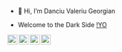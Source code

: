 - 👋 Hi, I’m Danciu Valeriu Georgian  

- Welcome to the Dark Side [!YO](https://www.google.com/url?sa=i&url=https%3A%2F%2Fchpic.su%2Fru%2Fstickers%2FKungFuryHackerman%2F&psig=AOvVaw21AA7aOFxOVmXaAUcrce3e&ust=1710011127349000&source=images&cd=vfe&opi=89978449&ved=0CBIQjRxqFwoTCJjH64Ku5YQDFQAAAAAdAAAAABAe)


<a href="https://www.youtube.com/watch?v=uL-qG9x1uXA">
     <img align="left" alt="https://www.youtube.com/watch?v=vPsq7xohAXc" width="22px" src="https://cdn-icons-png.flaticon.com/512/1384/1384060.png" style="max-width:100%;">
</a>
<a href="https://www.linkedin.com/in/georgian-danciu-9b5373197/">
     <img align="left" alt="https://www.linkedin.com/in/georgian-danciu-9b5373197/" width="22px" src="https://content.linkedin.com/content/dam/me/business/en-us/amp/brand-site/v2/bg/LI-Bug.svg.original.svg" style="max-        width:100%;">
</a>
<a href="https://www.facebook.com/Georgian.Danciu8/">
     <img align="left" alt="https://www.facebook.com/Georgian.Danciu8/" width="22px" src="https://cdn-icons-png.flaticon.com/512/5968/5968764.png" style="max-        width:100%;">
</a>

<a href="https://twitter.com/DexterALLS">
     <img align="left" alt="https://twitter.com/DexterALLS" width="22px" src="https://cdn-icons-png.flaticon.com/512/733/733579.png" style="max-        width:100%;">
</a>
